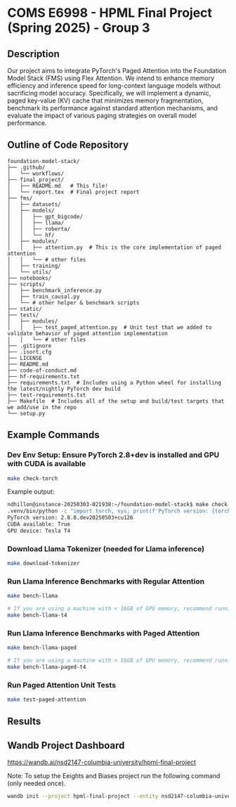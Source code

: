 # COMS E6998 - HPML Final Project (Spring 2025) - Group 3

## Description

Our project aims to integrate PyTorch's Paged Attention into the Foundation Model Stack (FMS) using Flex Attention. We intend to enhance memory efficiency and inference speed for long-context language models without sacrificing model accuracy. Specifically, we will implement a dynamic, paged key-value (KV) cache that minimizes memory fragmentation, benchmark its performance against standard attention mechanisms, and evaluate the impact of various paging strategies on overall model performance.

## Outline of Code Repository

```text
foundation-model-stack/
├── .github/
│   └── workflows/
├── final_project/
│   ├── README.md   # This file!
│   └── report.tex  # Final project report
├── fms/
│   ├── datasets/
│   ├── models/
│   │   ├── gpt_bigcode/
│   │   ├── llama/
│   │   ├── roberta/
│   │   └── hf/
│   ├── modules/
│   │   ├── attention.py  # This is the core implementation of paged attention
│   │   └── # other files
│   ├── training/
│   └── utils/
├── notebooks/
├── scripts/
│   ├── benchmark_inference.py
│   ├── train_causal.py
│   └── # other helper & benchmark scripts
├── static/
├── tests/
│   ├── modules/
│   │   ├── test_paged_attention.py  # Unit test that we added to validate behavior of paged attention implementation
│   │   └── # other files
├── .gitignore
├── .isort.cfg
├── LICENSE
├── README.md
├── code-of-conduct.md
├── hf-requirements.txt
├── requirements.txt  # Includes using a Python wheel for installing the latest/nightly PyTorch dev build
├── test-requirements.txt
├── Makefile  # Includes all of the setup and build/test targets that we add/use in the repo
└── setup.py
```

## Example Commands

### Dev Env Setup: Ensure PyTorch 2.8+dev is installed and GPU with CUDA is available

```bash
make check-torch
```

Example output:
```bash
ndhillon@instance-20250303-021938:~/foundation-model-stack$ make check-torch
.venv/bin/python -c "import torch, sys; print(f'PyTorch version: {torch.__version__}\\nCUDA available: {torch.cuda.is_available()}'); print(f'GPU device: {torch.cuda.get_device_name(0)}' if torch.cuda.is_available() else '')"
PyTorch version: 2.8.0.dev20250503+cu126
CUDA available: True
GPU device: Tesla T4
```

### Download Llama Tokenizer (needed for Llama inference)

```bash
make download-tokenizer
```

### Run Llama Inference Benchmarks with Regular Attention

```bash
make bench-llama

# If you are using a machine with < 16GB of GPU memory, recommend running a lighter benchmark
make bench-llama-t4
```

### Run Llama Inference Benchmarks with Paged Attention

```bash
make bench-llama-paged

# If you are using a machine with < 16GB of GPU memory, recommend running a lighter benchmark
make bench-llama-paged-t4
```

### Run Paged Attention Unit Tests

```bash
make test-paged-attention
```

## Results

## Wandb Project Dashboard

https://wandb.ai/nsd2147-columbia-university/hpml-final-project

Note: To setup the Eeights and Biases project run the following 
command (only needed once).

```bash
wandb init --project hpml-final-project --entity nsd2147-columbia-university
```
